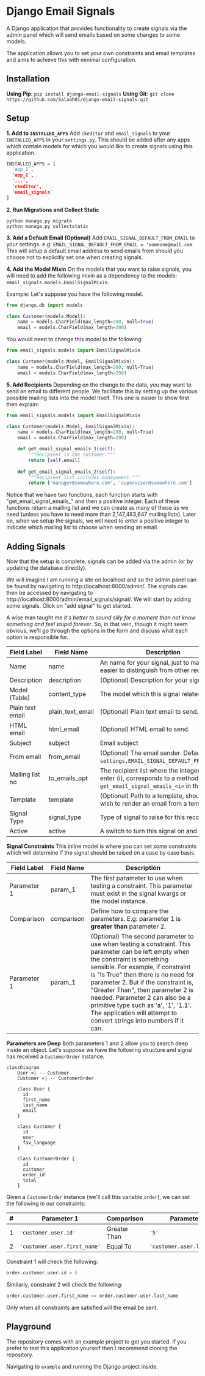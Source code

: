 # Django Email Signals
A Django application that provides functionality to create signals via the admin panel which will send emails based on some changes to some models.

The application allows you to set your own constraints and email templates and aims to achieve this with minimal configuration.

## Installation
**Using Pip**: `pip install django-email-signals`
**Using Git**: `git clone https://github.com/Salaah01/django-email-signals.git`

## Setup
**1. Add to `INSTALLED_APPS`**
Add `ckeditor` and `email_signals` to your `INSTALLED_APPS` in your `settings.py`. This should be added after any apps which contain models for which you would like to create signals using this application.

```python
INSTALLED_APPS = [
  'app_1`,
  'app_2`,
  '...',
  'ckeditor',
  'email_signals`
]
```

**2. Run Migrations and Collect Static**
```
python manage.py migrate
python manage.py collectstatic
```

**3. Add a Default Email (Optional)**
Add `EMAIL_SIGNAL_DEFAULT_FROM_EMAIL` to your settings.
e.g: `EMAIL_SIGNAL_DEFAULT_FROM_EMAIL = 'someone@mail.com`
This will setup a default email address to send emails from should you choose not to explicitly set one when creating signals.

**4. Add the Model Mixin**
On the models that you want to raise signals, you will need to add the following mixin as a dependency to the models: `email_signals.models.EmailSignalMixin`.

Example:
Let's suppose you have the following model.
```python
from django.db import models

class Customer(models.Model):
    name = models.CharField(max_length=200, null=True)
    email = models.CharField(max_length=200)
```
You would need to change this model to the following:

```python
from email_signals.models import EmailSignalMixin

class Customer(models.Model, EmailSignalMixin):
    name = models.CharField(max_length=200, null=True)
    email = models.CharField(max_length=200)
```

**5. Add Recipients**
Depending on the change to the data, you may want to send an email to different people. We facilitate this by setting up the various possible mailing lists into the model itself. This one is easier to show first then explain:

```python
from email_signals.models import EmailSignalMixin

class Customer(models.Model, EmailSignalMixin):
    name = models.CharField(max_length=200, null=True)
    email = models.CharField(max_length=200)

    def get_email_signal_emails_1(self):
        """Recipient is the customer."""
        return [self.email]
    
    def get_email_signal_emails_2(self):
        """Recipient list includes management."""
        return ['manager@somewhere.com', 'supervisor@somewhere.com']
```

Notice that we have two functions, each function starts with "get_email_signal_emails_" and then a positive integer. Each of these functions return a mailing list and we can create as many of these as we need (unless you have to need more than 2,147,483,647 mailing lists). Later on, when we setup the signals, we will need to enter a positive integer to indicate which mailing list to choose when sending an email.

## Adding Signals
Now that the setup is complete, signals can be added via the admin (or by updating the database directly).

We will imagine I am running a site on localhost and so the admin panel can be found by navigating to http://localhost:8000/admin/. The signals can then be accessed by navigating to http://localhost:8000/admin/email_signals/signal/. We will start by adding some signals. Click on "add signal" to get started.

A wise man taught me *it's better to sound silly for a moment than not know something and feel stupid forever*. So, in that vein, though it might seem obvious, we'll go through the options in the form and discuss what each option
is responsible for.

Field Label | Field Name | Description
----------- | ---------- | -----------
Name | name | An name for your signal, just to make it easier to distinguish from other records.
Description | description | (Optional) Description for your signal.
Model (Table) | content_type | The model which this signal relates to.
Plain text email | plain_text_email | (Optional) Plain text email to send.
HTML email | html_email | (Optional) HTML email to send.
Subject | subject | Email subject
From email | from_email | (Optional) The email sender. Defaults to `settings.EMAIL_SIGNAL_DEFAULT_FROM_EMAIL`.
Mailing list no | to_emails_opt | The recipient list where the integer you enter (i), corresponds to a method called `get_email_signal_emails_<i>` in the model.
Template | template | (Optional) Path to a template, should you wish to render an email from a template.
Signal Type | signal_type | Type of signal to raise for this record. 
Active | active | A switch to turn this signal on and off.

**Signal Constraints**
This inline model is where you can set some constraints which will determine if the signal should be raised on a case by case basis.

Field Label | Field Name | Description
----------- | ---------- | -----------
Parameter 1 | param_1 | The first parameter to use when testing a constraint. This parameter must exist in the signal kwargs or the model instance.
Comparison | comparison | Define how to compare the parameters. E.g: parameter 1 is **greater than** parameter 2.
Parameter 1 | param_1 | (Optional) The second parameter to use when testing a constraint. This parameter can be left empty when the constraint is something sensible. For example, if constraint is "Is True" then there is no need for parameter 2. But if the constraint is, "Greater Than", then parameter 2 is needed. Parameter 2 can also be a primitive type such as 'a', '1', '1.1'. The application will attempt to convert strings into numbers if it can.

**Parameters are Deep**
Both parameters 1 and 2 allow you to search deep inside an object.
Let's suppose we have the following structure and signal has received a `CustomerOrder` instance.

```mermaid
classDiagram
    User <| -- Customer
    Customer <| -- CustomerOrder

    class User {
      id
      first_name
      last_name
      email
    }
    
    class Customer {
      id
      user
      fav_language
    }

    class CustomerOrder {
      id
      customer
      order_id
      total
    }
```

Given a `CustomerOrder` instance (we'll call this variable `order`), we can set the following in our constraints:

\# | Parameter 1  | Comparison | Parameter 2
-- | ------------ | ---------- | -----------
1 | `'customer.user.id'` | Greater Than | `'5'`
2 | `'customer.user.first_name'` | Equal To | `'customer.user.last_name'`

Constraint 1 will check the following:
```python
order.customer.user.id > 5
```
Similarly, constraint 2 will check the following:
```python
order.customer.user.first_name == order.customer.user.last_name
```

Only when all constraints are satisfied will the email be sent.

## Playground
The repository comes with an example project to get you started. If you prefer to test this application yourself then I recommend cloning the repository.

Navigating to `example` and running the Django project inside.
